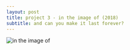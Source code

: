 ```yaml
---
layout: post
title: project 3 - in the image of (2018)
subtitle: and can you make it last forever?
---
```


![in the image of](https://imgur.com/a/Nn2X19J)
